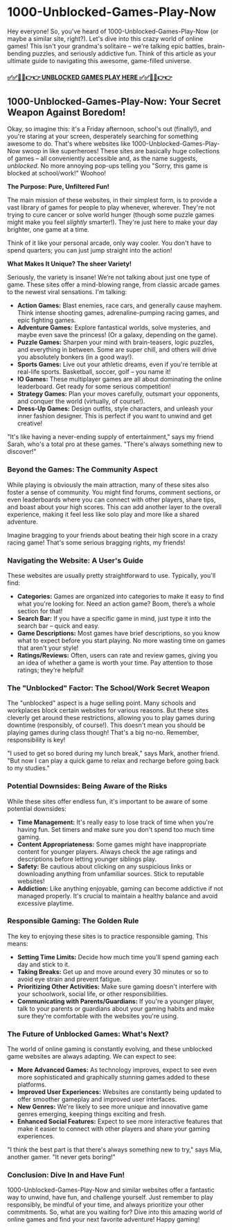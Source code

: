 # 1000-Unblocked-Games-Play-Now

Hey everyone!  So, you've heard of 1000-Unblocked-Games-Play-Now (or maybe a similar site, right?).  Let's dive into this crazy world of online games!  This isn't your grandma's solitaire – we're talking epic battles, brain-bending puzzles, and seriously addictive fun. Think of this article as your ultimate guide to navigating this awesome, game-filled universe.

#### [✅✅🔴🔴👉👉 UNBLOCKED GAMES PLAY HERE ✅✅🔴🔴👉👉](https://topstoryindia.com)

## 
##  1000-Unblocked-Games-Play-Now: Your Secret Weapon Against Boredom!

Okay, so imagine this: it's a Friday afternoon, school's out (finally!), and you're staring at your screen, desperately searching for something awesome to do. That's where websites like 1000-Unblocked-Games-Play-Now swoop in like superheroes!  These sites are basically huge collections of games – all conveniently accessible and, as the name suggests, *unblocked*.  No more annoying pop-ups telling you "Sorry, this game is blocked at school/work!"  Woohoo!

**The Purpose: Pure, Unfiltered Fun!**

The main mission of these websites, in their simplest form, is to provide a vast library of games for people to play whenever, wherever.  They're not trying to cure cancer or solve world hunger (though some puzzle games might make you feel *slightly* smarter!). They're just here to make your day brighter, one game at a time.

Think of it like your personal arcade, only way cooler. You don't have to spend quarters; you can just jump straight into the action!

**What Makes It Unique? The sheer Variety!**

Seriously, the variety is insane! We’re not talking about just one type of game. These sites offer a mind-blowing range, from classic arcade games to the newest viral sensations.  I'm talking:

*   **Action Games:**  Blast enemies, race cars, and generally cause mayhem.  Think intense shooting games, adrenaline-pumping racing games, and epic fighting games.
*   **Adventure Games:** Explore fantastical worlds, solve mysteries, and maybe even save the princess! (Or a galaxy, depending on the game).
*   **Puzzle Games:**  Sharpen your mind with brain-teasers, logic puzzles, and everything in between.  Some are super chill, and others will drive you absolutely bonkers (in a good way!).
*   **Sports Games:**  Live out your athletic dreams, even if you're terrible at real-life sports.  Basketball, soccer, golf – you name it!
*   **IO Games:**  These multiplayer games are all about dominating the online leaderboard. Get ready for some serious competition!
*   **Strategy Games:**  Plan your moves carefully, outsmart your opponents, and conquer the world (virtually, of course!).
*   **Dress-Up Games:**  Design outfits, style characters, and unleash your inner fashion designer. This is perfect if you want to unwind and get creative!

"It's like having a never-ending supply of entertainment," says my friend Sarah, who's a total pro at these games. "There's always something new to discover!"

###  Beyond the Games: The Community Aspect

While playing is obviously the main attraction, many of these sites also foster a sense of community. You might find forums, comment sections, or even leaderboards where you can connect with other players, share tips, and boast about your high scores.  This can add another layer to the overall experience, making it feel less like solo play and more like a shared adventure.

Imagine bragging to your friends about beating their high score in a crazy racing game!  That's some serious bragging rights, my friends!

###  Navigating the Website: A User's Guide

These websites are usually pretty straightforward to use. Typically, you'll find:

*   **Categories:** Games are organized into categories to make it easy to find what you're looking for.  Need an action game?  Boom, there’s a whole section for that!
*   **Search Bar:** If you have a specific game in mind, just type it into the search bar – quick and easy.
*   **Game Descriptions:**  Most games have brief descriptions, so you know what to expect before you start playing.  No more wasting time on games that aren't your style!
*   **Ratings/Reviews:** Often, users can rate and review games, giving you an idea of whether a game is worth your time.  Pay attention to those ratings; they're helpful!


###  The "Unblocked" Factor: The School/Work Secret Weapon

The "unblocked" aspect is a huge selling point.  Many schools and workplaces block certain websites for various reasons.  But these sites cleverly get around these restrictions, allowing you to play games during downtime (responsibly, of course!).  This doesn't mean you should be playing games during class though! That's a big no-no.  Remember, responsibility is key!

"I used to get so bored during my lunch break," says Mark, another friend. "But now I can play a quick game to relax and recharge before going back to my studies."


###  Potential Downsides: Being Aware of the Risks

While these sites offer endless fun, it's important to be aware of some potential downsides:

*   **Time Management:**  It's really easy to lose track of time when you're having fun.  Set timers and make sure you don't spend too much time gaming.
*   **Content Appropriateness:** Some games might have inappropriate content for younger players.  Always check the age ratings and descriptions before letting younger siblings play.
*   **Safety:** Be cautious about clicking on any suspicious links or downloading anything from unfamiliar sources. Stick to reputable websites!
*   **Addiction:**  Like anything enjoyable, gaming can become addictive if not managed properly.  It's crucial to maintain a healthy balance and avoid excessive playtime.


###  Responsible Gaming:  The Golden Rule

The key to enjoying these sites is to practice responsible gaming.  This means:

*   **Setting Time Limits:**  Decide how much time you'll spend gaming each day and stick to it.
*   **Taking Breaks:**  Get up and move around every 30 minutes or so to avoid eye strain and prevent fatigue.
*   **Prioritizing Other Activities:**  Make sure gaming doesn't interfere with your schoolwork, social life, or other responsibilities.
*   **Communicating with Parents/Guardians:** If you're a younger player, talk to your parents or guardians about your gaming habits and make sure they're comfortable with the websites you're using.


###  The Future of Unblocked Games:  What's Next?

The world of online gaming is constantly evolving, and these unblocked game websites are always adapting.  We can expect to see:

*   **More Advanced Games:**  As technology improves, expect to see even more sophisticated and graphically stunning games added to these platforms.
*   **Improved User Experiences:**  Websites are constantly being updated to offer smoother gameplay and improved user interfaces.
*   **New Genres:**  We're likely to see more unique and innovative game genres emerging, keeping things exciting and fresh.
*   **Enhanced Social Features:**  Expect to see more interactive features that make it easier to connect with other players and share your gaming experiences.

"I think the best part is that there's always something new to try," says Mia, another gamer. "It never gets boring!"

###  Conclusion:  Dive In and Have Fun!

1000-Unblocked-Games-Play-Now and similar websites offer a fantastic way to unwind, have fun, and challenge yourself.  Just remember to play responsibly, be mindful of your time, and always prioritize your other commitments. So, what are you waiting for?  Dive into this amazing world of online games and find your next favorite adventure! Happy gaming!


